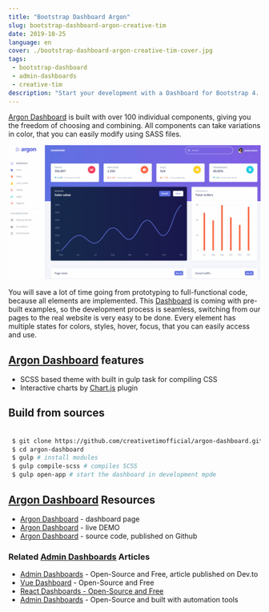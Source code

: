 ```yaml
---
title: "Bootstrap Dashboard Argon"
slug: bootstrap-dashboard-argon-creative-tim
date: 2019-10-25
language: en
cover: ./bootstrap-dashboard-argon-creative-tim-cover.jpg
tags:
 - bootstrap-dashboard
 - admin-dashboards
 - creative-tim
description: "Start your development with a Dashboard for Bootstrap 4. It is open source, free and it features many components that can help you create amazing websites."
---
```


[Argon Dashboard](https://www.creative-tim.com/product/argon-dashboard) is built with over 100 individual components, giving you the freedom of choosing and combining. All components can take variations in color, that you can easily modify using SASS files.

![Argon Dashboard - Gif animated presentation.](https://raw.githubusercontent.com/admin-dashboards/static/master/bootstrap-dashboard-argon-intro.gif)

You will save a lot of time going from prototyping to full-functional code, because all elements are implemented. This [Dashboard](https://www.creative-tim.com/product/argon-dashboard) is coming with pre-built examples, so the development process is seamless, switching from our pages to the real website is very easy to be done.
Every element has multiple states for colors, styles, hover, focus, that you can easily access and use.

## [Argon Dashboard](https://www.creative-tim.com/product/argon-dashboard) features

- SCSS based theme with built in gulp task for compiling CSS
- Interactive charts by [Chart.js](https://gionkunz.github.io/chartist-js/) plugin

## Build from sources

```bash

 $ git clone https://github.com/creativetimofficial/argon-dashboard.git
 $ cd argon-dashboard
 $ gulp # install modules
 $ gulp compile-scss # compiles SCSS
 $ gulp open-app # start the dashboard in development mpde

```

## [Argon Dashboard](https://www.creative-tim.com/product/argon-dashboard) Resources

- [Argon Dashboard](https://www.creative-tim.com/product/argon-dashboard) - dashboard page
- [Argon Dashboard](https://demos.creative-tim.com/argon-dashboard/) - live DEMO
- [Argon Dashboard](https://github.com/creativetimofficial/argon-dashboard) - source code, published on Github

### Related [Admin Dashboards](https://appseed.us/admin-dashboards/) Articles

- [Admin Dashboards](https://dev.to/sm0ke/admin-dashboards-open-source-and-free-4aep) - Open-Source and Free, article published on Dev.to
- [Vue Dashboard](https://dev.to/sm0ke/vue-dashboard-open-source-apps-1gd1) - Open-Source and Free
- [React Dashboards - Open-Source and Free](https://dev.to/sm0ke/react-dashboards-open-source-apps-1c7j)
- [Admin Dashboards](https://blog.appseed.us/admin-dashboards-open-source-built-with-automation-tools/) - Open-Source and built with automation tools
